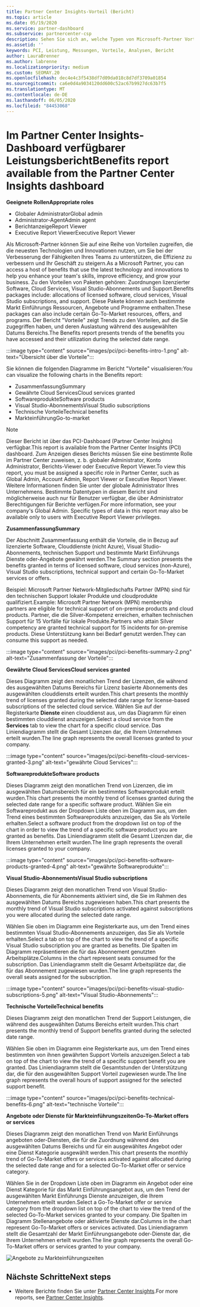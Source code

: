 ```yaml
---
title: Partner Center Insights-Vorteil (Bericht)
ms.topic: article
ms.date: 05/19/2020
ms.service: partner-dashboard
ms.subservice: partnercenter-csp
description: Sehen Sie sich an, welche Typen von Microsoft-Partner Vorteilen Sie erhalten haben, um Ihr Unternehmen zu erweitern, die Effizienz zu verbessern und die Fähigkeiten Ihres Teams zu Verb
ms.assetid: ''
keywords: PCI, Leistung, Messungen, Vorteile, Analysen, Bericht
author: LauraBrenner
ms.author: labrenne
ms.localizationpriority: medium
ms.custom: SEOMAY.20
ms.openlocfilehash: dec4e4c3f5438df7d09da018c8d7df3709a01854
ms.sourcegitcommit: ca6e0d4a9034120dd600c52ac67b9927dc63b7f5
ms.translationtype: MT
ms.contentlocale: de-DE
ms.lasthandoff: 06/05/2020
ms.locfileid: "84453068"
---
```

# <a name="benefits-report-available-from-the-partner-center-insights-dashboard"></a><span data-ttu-id="25d90-104">Im Partner Center Insights-Dashboard verfügbarer Leistungsbericht</span><span class="sxs-lookup"><span data-stu-id="25d90-104">Benefits report available from the Partner Center Insights dashboard</span></span>

<span data-ttu-id="25d90-105">**Geeignete Rollen**</span><span class="sxs-lookup"><span data-stu-id="25d90-105">**Appropriate roles**</span></span>

- <span data-ttu-id="25d90-106">Globaler Administrator</span><span class="sxs-lookup"><span data-stu-id="25d90-106">Global admin</span></span>
- <span data-ttu-id="25d90-107">Administrator-Agent</span><span class="sxs-lookup"><span data-stu-id="25d90-107">Admin agent</span></span>
- <span data-ttu-id="25d90-108">Berichtanzeige</span><span class="sxs-lookup"><span data-stu-id="25d90-108">Report Viewer</span></span>
- <span data-ttu-id="25d90-109">Executive Report Viewer</span><span class="sxs-lookup"><span data-stu-id="25d90-109">Executive Report Viewer</span></span>

<span data-ttu-id="25d90-110">Als Microsoft-Partner können Sie auf eine Reihe von Vorteilen zugreifen, die die neuesten Technologien und Innovationen nutzen, um Sie bei der Verbesserung der Fähigkeiten Ihres Teams zu unterstützen, die Effizienz zu verbessern und Ihr Geschäft zu steigern.</span><span class="sxs-lookup"><span data-stu-id="25d90-110">As a Microsoft Partner, you can access a host of benefits that use the latest technology and innovations to help you enhance your team's skills, improve efficiency, and grow your business.</span></span> <span data-ttu-id="25d90-111">Zu den Vorteilen von Paketen gehören: Zuordnungen lizenzierter Software, Cloud Services, Visual Studio-Abonnements und Support.</span><span class="sxs-lookup"><span data-stu-id="25d90-111">Benefits packages include: allocations of licensed software, cloud services, Visual Studio subscriptions, and support.</span></span> <span data-ttu-id="25d90-112">Diese Pakete können auch bestimmte Markt Einführungs Ressourcen, Angebote und Programme enthalten.</span><span class="sxs-lookup"><span data-stu-id="25d90-112">These packages can also include certain Go-To-Market resources, offers, and programs.</span></span> <span data-ttu-id="25d90-113">Der Bericht "Vorteile" zeigt Trends zu den Vorteilen, auf die Sie zugegriffen haben, und deren Auslastung während des ausgewählten Datums Bereichs.</span><span class="sxs-lookup"><span data-stu-id="25d90-113">The Benefits report presents trends of the benefits you have accessed and their utilization during the selected date range.</span></span>

:::image type="content" source="images/pci/pci-benefits-intro-1.png" alt-text="Übersicht über die Vorteile":::

<span data-ttu-id="25d90-115">Sie können die folgenden Diagramme im Bericht "Vorteile" visualisieren:</span><span class="sxs-lookup"><span data-stu-id="25d90-115">You can visualize the following charts in the Benefits report:</span></span>

- <span data-ttu-id="25d90-116">Zusammenfassung</span><span class="sxs-lookup"><span data-stu-id="25d90-116">Summary</span></span>
- <span data-ttu-id="25d90-117">Gewährte Cloud Services</span><span class="sxs-lookup"><span data-stu-id="25d90-117">Cloud services granted</span></span>
- <span data-ttu-id="25d90-118">Softwareprodukte</span><span class="sxs-lookup"><span data-stu-id="25d90-118">Software products</span></span>
- <span data-ttu-id="25d90-119">Visual Studio-Abonnements</span><span class="sxs-lookup"><span data-stu-id="25d90-119">Visual Studio subscriptions</span></span>
- <span data-ttu-id="25d90-120">Technische Vorteile</span><span class="sxs-lookup"><span data-stu-id="25d90-120">Technical benefits</span></span>
- <span data-ttu-id="25d90-121">Markteinführung</span><span class="sxs-lookup"><span data-stu-id="25d90-121">Go-to-market</span></span>

 > [!NOTE]
 > <span data-ttu-id="25d90-122">Dieser Bericht ist über das PCI-Dashboard (Partner Center Insights) verfügbar.</span><span class="sxs-lookup"><span data-stu-id="25d90-122">This report is available from the Partner Center Insights (PCI) dashboard.</span></span> <span data-ttu-id="25d90-123">Zum Anzeigen dieses Berichts müssen Sie eine bestimmte Rolle im Partner Center zuweisen, z. b. globaler Administrator, Konto Administrator, Berichts-Viewer oder Executive Report Viewer.</span><span class="sxs-lookup"><span data-stu-id="25d90-123">To view this report, you must be assigned a specific role in Partner Center, such as Global Admin, Account Admin, Report Viewer or Executive Report Viewer.</span></span> <span data-ttu-id="25d90-124">Weitere Informationen finden Sie unter der globale Administrator Ihres Unternehmens. Bestimmte Datentypen in diesem Bericht sind möglicherweise auch nur für Benutzer verfügbar, die über Administrator Berechtigungen für Berichte verfügen.</span><span class="sxs-lookup"><span data-stu-id="25d90-124">For more information, see your company's Global Admin. Specific types of data in this report may also be available only to users with Executive Report Viewer privileges.</span></span>

<span data-ttu-id="25d90-125">**Zusammenfassung**</span><span class="sxs-lookup"><span data-stu-id="25d90-125">**Summary**</span></span>

<span data-ttu-id="25d90-126">Der Abschnitt Zusammenfassung enthält die Vorteile, die in Bezug auf lizenzierte Software, Clouddienste (nicht Azure), Visual Studio-Abonnements, technischen Support und bestimmte Markt Einführungs Dienste oder-Angebote gewährt werden.</span><span class="sxs-lookup"><span data-stu-id="25d90-126">The Summary section presents the benefits granted in terms of licensed software, cloud services (non-Azure), Visual Studio subscriptions, technical support and certain Go-To-Market services or offers.</span></span>

<span data-ttu-id="25d90-127">Beispiel: Microsoft Partner Network-Mitgliedschafts Partner (MPN) sind für den technischen Support lokaler Produkte und cloudprodukte qualifiziert.</span><span class="sxs-lookup"><span data-stu-id="25d90-127">Example: Microsoft Partner Network (MPN) membership partners are eligible for technical support of on-premise products and cloud products.</span></span> <span data-ttu-id="25d90-128">Partner, die die Silver-Kompetenz erreichen, erhalten technischen Support für 15 Vorfälle für lokale Produkte.</span><span class="sxs-lookup"><span data-stu-id="25d90-128">Partners who attain Silver competency are granted technical support for 15 incidents for on-premise products.</span></span> <span data-ttu-id="25d90-129">Diese Unterstützung kann bei Bedarf genutzt werden.</span><span class="sxs-lookup"><span data-stu-id="25d90-129">They can consume this support as needed.</span></span> 

:::image type="content" source="images/pci/pci-benefits-summary-2.png" alt-text="Zusammenfassung der Vorteile":::

<span data-ttu-id="25d90-131">**Gewährte Cloud Services**</span><span class="sxs-lookup"><span data-stu-id="25d90-131">**Cloud services granted**</span></span>

<span data-ttu-id="25d90-132">Dieses Diagramm zeigt den monatlichen Trend der Lizenzen, die während des ausgewählten Datums Bereichs für Lizenz basierte Abonnements des ausgewählten clouddiensts erteilt wurden.</span><span class="sxs-lookup"><span data-stu-id="25d90-132">This chart presents the monthly trend of licenses granted during the selected date range for license-based subscriptions of the selected cloud service.</span></span>
<span data-ttu-id="25d90-133">Wählen Sie auf der Registerkarte **Dienste** einen clouddienst aus, um das Diagramm für einen bestimmten clouddienst anzuzeigen.</span><span class="sxs-lookup"><span data-stu-id="25d90-133">Select a cloud service from the **Services** tab to view the chart for a specific cloud service.</span></span> <span data-ttu-id="25d90-134">Das Liniendiagramm stellt die Gesamt Lizenzen dar, die Ihrem Unternehmen erteilt wurden.</span><span class="sxs-lookup"><span data-stu-id="25d90-134">The line graph represents the overall licenses granted to your company.</span></span>

:::image type="content" source="images/pci/pci-benefits-cloud-services-granted-3.png" alt-text="gewährte Cloud Services":::

<span data-ttu-id="25d90-136">**Softwareprodukte**</span><span class="sxs-lookup"><span data-stu-id="25d90-136">**Software products**</span></span>

<span data-ttu-id="25d90-137">Dieses Diagramm zeigt den monatlichen Trend von Lizenzen, die im ausgewählten Datumsbereich für ein bestimmtes Softwareprodukt erteilt wurden.</span><span class="sxs-lookup"><span data-stu-id="25d90-137">This chart presents the monthly trend of licenses granted during the selected date range for a specific software product.</span></span> <span data-ttu-id="25d90-138">Wählen Sie ein Softwareprodukt aus der Dropdown Liste oben im Diagramm aus, um den Trend eines bestimmten Softwareprodukts anzuzeigen, das Sie als Vorteile erhalten.</span><span class="sxs-lookup"><span data-stu-id="25d90-138">Select a software product from the dropdown list on top of the chart in order to view the trend of a specific software product you are granted as benefits.</span></span> <span data-ttu-id="25d90-139">Das Liniendiagramm stellt die Gesamt Lizenzen dar, die Ihrem Unternehmen erteilt wurden.</span><span class="sxs-lookup"><span data-stu-id="25d90-139">The line graph represents the overall licenses granted to your company.</span></span>

:::image type="content" source="images/pci/pci-benefits-software-products-granted-4.png" alt-text="gewährte Softwareprodukte":::

<span data-ttu-id="25d90-141">**Visual Studio-Abonnements**</span><span class="sxs-lookup"><span data-stu-id="25d90-141">**Visual Studio subscriptions**</span></span>

<span data-ttu-id="25d90-142">Dieses Diagramm zeigt den monatlichen Trend von Visual Studio-Abonnements, die für Abonnements aktiviert sind, die Sie im Rahmen des ausgewählten Datums Bereichs zugewiesen haben.</span><span class="sxs-lookup"><span data-stu-id="25d90-142">This chart presents the monthly trend of Visual Studio subscriptions activated against subscriptions you were allocated during the selected date range.</span></span>

<span data-ttu-id="25d90-143">Wählen Sie oben im Diagramm eine Registerkarte aus, um den Trend eines bestimmten Visual Studio-Abonnements anzuzeigen, das Sie als Vorteile erhalten.</span><span class="sxs-lookup"><span data-stu-id="25d90-143">Select a tab on top of the chart to view the trend of a specific Visual Studio subscription you are granted as benefits.</span></span> <span data-ttu-id="25d90-144">Die Spalten im Diagramm repräsentieren die für das Abonnement genutzten Arbeitsplätze.</span><span class="sxs-lookup"><span data-stu-id="25d90-144">Columns in the chart represent seats consumed for the subscription.</span></span> <span data-ttu-id="25d90-145">Das Liniendiagramm stellt die Gesamt Arbeitsplätze dar, die für das Abonnement zugewiesen wurden.</span><span class="sxs-lookup"><span data-stu-id="25d90-145">The line graph represents the overall seats assigned for the subscription.</span></span>

:::image type="content" source="images/pci/pci-benefits-visual-studio-subscriptions-5.png" alt-text="Visual Studio-Abonnements":::

<span data-ttu-id="25d90-147">**Technische Vorteile**</span><span class="sxs-lookup"><span data-stu-id="25d90-147">**Technical benefits**</span></span>

<span data-ttu-id="25d90-148">Dieses Diagramm zeigt den monatlichen Trend der Support Leistungen, die während des ausgewählten Datums Bereichs erteilt wurden.</span><span class="sxs-lookup"><span data-stu-id="25d90-148">This chart presents the monthly trend of Support benefits granted during the selected date range.</span></span>

<span data-ttu-id="25d90-149">Wählen Sie oben im Diagramm eine Registerkarte aus, um den Trend eines bestimmten von ihnen gewährten Support Vorteils anzuzeigen.</span><span class="sxs-lookup"><span data-stu-id="25d90-149">Select a tab on top of the chart to view the trend of a specific support benefit you are granted.</span></span> <span data-ttu-id="25d90-150">Das Liniendiagramm stellt die Gesamtstunden der Unterstützung dar, die für den ausgewählten Support Vorteil zugewiesen wurde.</span><span class="sxs-lookup"><span data-stu-id="25d90-150">The line graph represents the overall hours of support assigned for the selected support benefit.</span></span>

:::image type="content" source="images/pci/pci-benefits-technical-benefits-6.png" alt-text="technische Vorteile":::

<span data-ttu-id="25d90-152">**Angebote oder Dienste für Markteinführungszeiten**</span><span class="sxs-lookup"><span data-stu-id="25d90-152">**Go-To-Market offers or services**</span></span>

<span data-ttu-id="25d90-153">Dieses Diagramm zeigt den monatlichen Trend von Markt Einführungs angeboten oder-Diensten, die für die Zuordnung während des ausgewählten Datums Bereichs und für ein ausgewähltes Angebot oder eine Dienst Kategorie ausgewählt werden.</span><span class="sxs-lookup"><span data-stu-id="25d90-153">This chart presents the monthly trend of Go-To-Market offers or services activated against allocated during the selected date range and for a selected Go-To-Market offer or service category.</span></span>

<span data-ttu-id="25d90-154">Wählen Sie in der Dropdown Liste oben im Diagramm ein Angebot oder eine Dienst Kategorie für das Markt Einführungsangebot aus, um den Trend der ausgewählten Markt Einführungs Dienste anzuzeigen, die Ihrem Unternehmen erteilt wurden.</span><span class="sxs-lookup"><span data-stu-id="25d90-154">Select a Go-To-Market offer or service category from the dropdown list on top of the chart to view the trend of the selected Go-To-Market services granted to your company.</span></span> <span data-ttu-id="25d90-155">Die Spalten im Diagramm Stellenangebote oder aktivierte Dienste dar.</span><span class="sxs-lookup"><span data-stu-id="25d90-155">Columns in the chart represent Go-To-Market offers or services activated.</span></span> <span data-ttu-id="25d90-156">Das Liniendiagramm stellt die Gesamtzahl der Markt Einführungsangebote oder-Dienste dar, die Ihrem Unternehmen erteilt wurden.</span><span class="sxs-lookup"><span data-stu-id="25d90-156">The line graph represents the overall Go-To-Market offers or services granted to your company.</span></span>

![Angebote zu Markteinführungszeiten](images/pci/pci-benefits-go-to-market-7.png)

## <a name="next-steps"></a><span data-ttu-id="25d90-158">Nächste Schritte</span><span class="sxs-lookup"><span data-stu-id="25d90-158">Next steps</span></span>

- <span data-ttu-id="25d90-159">Weitere Berichte finden Sie unter [Partner Center Insights](partner-center-insights.md).</span><span class="sxs-lookup"><span data-stu-id="25d90-159">For more reports, see [Partner Center Insights](partner-center-insights.md).</span></span>
